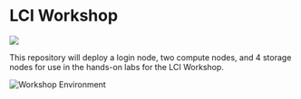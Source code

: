 # LCI Workshop
<a href="https://portal.azure.com/#create/Microsoft.Template/uri/https%3A%2F%2Fraw.githubusercontent.com%2Fstormyk-ncar%2Fsandbox%2FLCI%2F%2Fazuredeploy.json" target="_blank">
    <img src="http://azuredeploy.net/deploybutton.png"/>
</a>

This repository will deploy a login node, two compute nodes, and 4 storage nodes for use in the hands-on labs for the LCI Workshop.


![Workshop Environment](Doc/LCI_environment.png)


